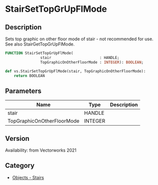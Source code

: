 # StairSetTopGrUpFlMode

## Description
Sets top graphic on other floor mode of stair - not recommended for use. See also StairGetTopGrUpFlMode.

```pascal
FUNCTION StairSetTopGrUpFlMode(
				stair                      : HANDLE;
				TopGraphicOnOtherFloorMode : INTEGER): BOOLEAN;
```

```python
def vs.StairSetTopGrUpFlMode(stair, TopGraphicOnOtherFloorMode):
    return BOOLEAN
```

## Parameters
|Name|Type|Description|
|---|---|---|
|stair|HANDLE|   |
|TopGraphicOnOtherFloorMode|INTEGER|   |

## Version
Availability: from Vectorworks 2021

## Category
* [Objects - Stairs](../Categories/Objects%20-%20Stairs.md)
